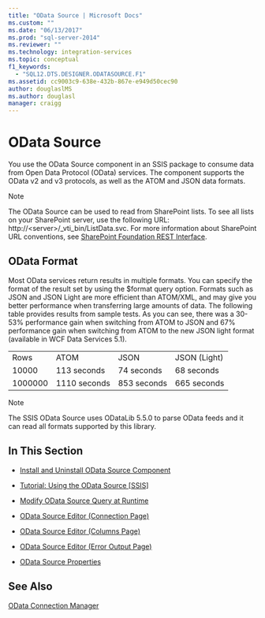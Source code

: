 ```yaml
---
title: "OData Source | Microsoft Docs"
ms.custom: ""
ms.date: "06/13/2017"
ms.prod: "sql-server-2014"
ms.reviewer: ""
ms.technology: integration-services
ms.topic: conceptual
f1_keywords: 
  - "SQL12.DTS.DESIGNER.ODATASOURCE.F1"
ms.assetid: cc9003c9-638e-432b-867e-e949d50cec90
author: douglaslMS
ms.author: douglasl
manager: craigg
---
```

# OData Source
  You use the OData Source component in an SSIS package to consume data from Open Data Protocol (OData) services. The component supports the OData v2 and v3 protocols, as well as the ATOM and JSON data formats.  
  
> [!NOTE]  
>  The OData Source can be used to read from SharePoint lists. To see all lists on your SharePoint server, use the following URL: http://\<server>/_vti_bin/ListData.svc. For more information about SharePoint URL conventions, see [SharePoint Foundation REST Interface](http://msdn.microsoft.com/library/ff521587.aspx).  
  
## OData Format  
 Most OData services return results in multiple formats. You can specify the format of the result set by using the $format query option. Formats such as JSON and JSON Light are more efficient than ATOM/XML, and may give you better performance when transferring large amounts of data. The following table provides results from sample tests. As you can see, there was a 30-53% performance gain when switching from ATOM to JSON and 67% performance gain when switching from ATOM to the new JSON light format (available in WCF Data Services 5.1).  
  
|||||  
|-|-|-|-|  
|Rows|ATOM|JSON|JSON (Light)|  
|10000|113 seconds|74 seconds|68 seconds|  
|1000000|1110 seconds|853 seconds|665 seconds|  
  
> [!NOTE]  
>  The SSIS OData Source uses ODataLib 5.5.0 to parse OData feeds and it can read all formats supported by this library.  
  
## In This Section  
  
-   [Install and Uninstall OData Source Component](../install-and-uninstall-odata-source-component.md)  
  
-   [Tutorial: Using the OData Source &#91;SSIS&#93;](tutorial-using-the-odata-source.md)  
  
-   [Modify OData Source Query at Runtime](modify-odata-source-query-at-runtime.md)  
  
-   [OData Source Editor &#40;Connection Page&#41;](../odata-source-editor-connection-page.md)  
  
-   [OData Source Editor &#40;Columns Page&#41;](../odata-source-editor-columns-page.md)  
  
-   [OData Source Editor &#40;Error Output Page&#41;](../odata-source-editor-error-output-page.md)  
  
-   [OData Source Properties](odata-source-properties.md)  
  
## See Also  
 [OData Connection Manager](../connection-manager/odata-connection-manager.md)  
  
  
